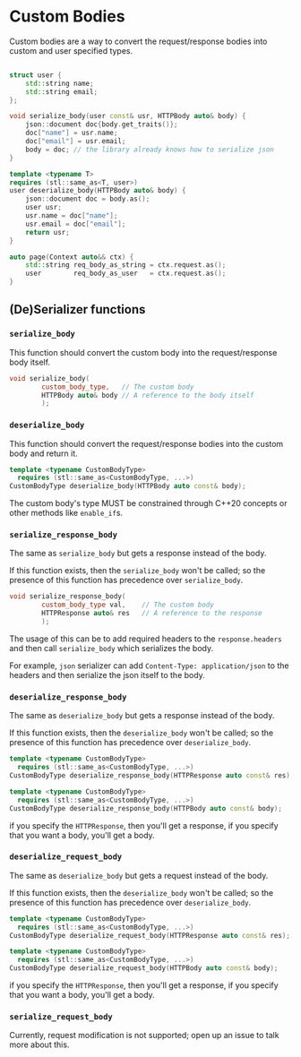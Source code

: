 # Custom Bodies

Custom bodies are a way to convert the request/response bodies into custom
and user specified types.

```c++

struct user {
    std::string name;
    std::string email;
};

void serialize_body(user const& usr, HTTPBody auto& body) {
    json::document doc{body.get_traits()};
    doc["name"] = usr.name;
    doc["email"] = usr.email;
    body = doc; // the library already knows how to serialize json
}

template <typename T>
requires (stl::same_as<T, user>)
user deserialize_body(HTTPBody auto& body) {
    json::document doc = body.as();
    user usr;
    usr.name = doc["name"];
    usr.email = doc["email"];
    return usr;
}

auto page(Context auto&& ctx) {
    std::string req_body_as_string = ctx.request.as();
    user        req_body_as_user   = ctx.request.as();
}
```


## (De)Serializer functions

### `serialize_body`

This function should convert the custom body into the request/response body itself.

```c++
void serialize_body(
        custom_body_type,   // The custom body
        HTTPBody auto& body // A reference to the body itself
        );
```



### `deserialize_body`

This function should convert the request/response bodies into the custom body and return it.


```c++
template <typename CustomBodyType>
  requires (stl::same_as<CustomBodyType, ...>)
CustomBodyType deserialize_body(HTTPBody auto const& body);
```
The custom body's type MUST be constrained through C++20 concepts or other methods like `enable_if`s.




### `serialize_response_body`

The same as `serialize_body` but gets a response instead of the body.

If this function exists, then the `serialize_body` won't be called; so
the presence of this function has precedence over `serialize_body`.

```c++
void serialize_response_body(
        custom_body_type val,    // The custom body
        HTTPResponse auto& res   // A reference to the response
        );
```

The usage of this can be to add required headers to the `response.headers`
and then call `serialize_body` which serializes the body.

For example, `json` serializer can add `Content-Type: application/json` to
the headers and then serialize the json itself to the body.



### `deserialize_response_body`

The same as `deserialize_body` but gets a response instead of the body.

If this function exists, then the `deserialize_body` won't be called; so 
the presence of this function has precedence over `deserialize_body`.

```c++
template <typename CustomBodyType>
  requires (stl::same_as<CustomBodyType, ...>)
CustomBodyType deserialize_response_body(HTTPResponse auto const& res);

template <typename CustomBodyType>
  requires (stl::same_as<CustomBodyType, ...>)
CustomBodyType deserialize_response_body(HTTPBody auto const& body);
```

if you specify the `HTTPResponse`, then you'll get a response, if you specify
that you want a body, you'll get a body.

### `deserialize_request_body`

The same as `deserialize_body` but gets a request instead of the body.

If this function exists, then the `deserialize_body` won't be called; so
the presence of this function has precedence over `deserialize_body`.

```c++
template <typename CustomBodyType>
  requires (stl::same_as<CustomBodyType, ...>)
CustomBodyType deserialize_request_body(HTTPResponse auto const& res);

template <typename CustomBodyType>
  requires (stl::same_as<CustomBodyType, ...>)
CustomBodyType deserialize_request_body(HTTPBody auto const& body);
```

if you specify the `HTTPResponse`, then you'll get a response, if you specify
that you want a body, you'll get a body.


### `serialize_request_body`

Currently, request modification is not supported; open up an issue to talk more about this.

